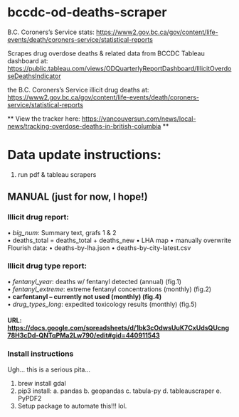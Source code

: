 # bccdc-od-deaths-scraper

B.C. Coroners’s Service stats: https://www2.gov.bc.ca/gov/content/life-events/death/coroners-service/statistical-reports

Scrapes drug overdose deaths & related data from BCCDC Tableau dashboard at: 
https://public.tableau.com/views/ODQuarterlyReportDashboard/IllicitOverdoseDeathsIndicator

the B.C. Coroners’s Service illicit drug deaths at: https://www2.gov.bc.ca/gov/content/life-events/death/coroners-service/statistical-reports


** View the tracker here: https://vancouversun.com/news/local-news/tracking-overdose-deaths-in-british-columbia **


# Data update instructions:
1. run pdf & tableau scrapers

## MANUAL (just for now, I hope!)
### Illicit drug report:
• *big_num*: Summary text, grafs 1 & 2  
    • deaths_total = deaths_total + deaths_new
• LHA map
    • manually overwrite Flourish data:
        • deaths-by-lha.json
        • deaths-by-city-latest.csv

### Illicit drug type report:
• *fentanyl_year*: deaths w/ fentanyl detected (annual) (fig.1)  
• *fentanyl_extreme*: extreme fentanyl concentrations (monthly) (fig.2)  
• **carfentanyl – currently not used (monthly) (fig.4)**  
• *drug_types_long*: expedited toxicology results (monthly) (fig.5)  

####  URL: https://docs.google.com/spreadsheets/d/1bk3cOdwsUuK7CxUdsQUcng78H3cDd-QNTqPMa2Lw790/edit#gid=440911543 


### Install instructions
Ugh... this is a serious pita...
1. brew install gdal
2. pip3 install:
    a. pandas
    b. geopandas
    c. tabula-py
    d. tableauscraper
    e. PyPDF2
3. Setup package to automate this!!! lol.


